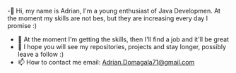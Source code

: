 -👋 Hi, my name is Adrian, I'm a young enthusiast of Java Developmen. At the moment my skills are not bes, but they are increasing every day I promise :)
- 👀 At the moment I'm getting the skills, then I'll find a job and it'll be great 
- 🌱 I hope you will see my repositories, projects and stay longer, possibly leave a follow :)
- 📫 How to contact me
email: Adrian.Domagala71@gmail.com
<!---
skqooobany/skqooobany is a ✨ special ✨ repository because its `README.md` (this file) appears on your GitHub profile.
You can click the Preview link to take a look at your changes.
--->
